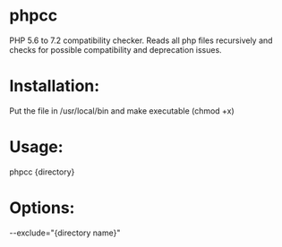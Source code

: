 # phpcc
PHP 5.6 to 7.2 compatibility checker. Reads all php files recursively and checks for possible compatibility and deprecation issues.

# Installation:

Put the file in /usr/local/bin and make executable (chmod +x)

# Usage:

phpcc {directory}

# Options:

--exclude="{directory name}"
